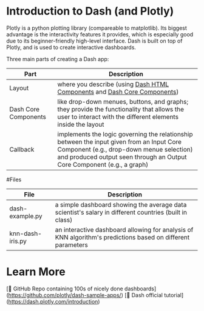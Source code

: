# Introduction to Dash (and Plotly)

Plotly is a python plotting library (compareable to matplotlib). Its biggest advantage is the interactivity features it provides, which is especially good due to its beginner-friendly high-level interface. Dash is built on top of Plotly, and is used to create interactive dashboards. 

Three main parts of creating a Dash app:

Part| Description
---|----|
Layout| where you describe (using [Dash HTML Components](https://dash.plotly.com/dash-html-components) and [Dash Core Components](https://dash.plotly.com/dash-core-components))
Dash Core Components| like drop-down menues, buttons, and graphs; they provide the functionality that allows the user to interact with the different elements inside the layout
Callback| implements the logic governing the relationship between the input given from an Input Core Component (e.g., drop-down menue selection) and produced output seen through an Output Core Component (e.g., a graph)


#Files

File| Description
---|----|
dash-example.py| a simple dashboard showing the average data scientist's salary in different countries (built in class)
knn-dash-iris.py| an interactive dashboard allowing for analysis of KNN algorithm's predictions based on different parameters


# Learn More
[:link: GitHub Repo containing 100s of nicely done dashboards] (https://github.com/plotly/dash-sample-apps/)
[:link: Dash official tutorial] (https://dash.plotly.com/introduction)









